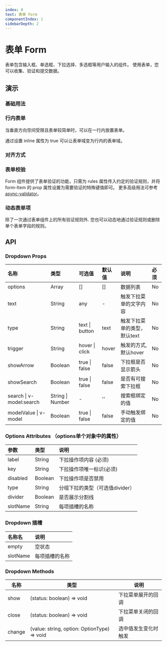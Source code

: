 ```yaml
---
index: 0
text: 表单 Form
componentIndex: 1
sidebarDepth: 2
---
```


# 表单 Form

表单包含输入框、单选框、下拉选择、多选框等用户输入的组件。 使用表单，您可以收集、验证和提交数据。

## 演示

### 基础用法

<demo src="./test/default.vue" langue="vue" title="最基础的表单">
</demo>

### 行内表单
当垂直方向空间受限且表单较简单时，可以在一行内放置表单。

通过设置 inline 属性为 true 可以让表单域变为行内的表单域。
<demo src="./test/inline.vue" langue="vue" title="行内表单">
</demo>

### 对齐方式

<demo src="./test/labelPosition.vue" langue="vue" title="对齐方式">
</demo>

### 表单校验

Form 组件提供了表单验证的功能，只需为 rules 属性传入约定的验证规则，并将 form-Item 的 prop 属性设置为需要验证的特殊键值即可。 更多高级用法可参考  [async-validator](https://github.com/yiminghe/async-validator)。

<demo src="./test/rules.vue" langue="vue" title="对齐方式">
</demo>

### 动态表单项

除了一次通过表单组件上的所有验证规则外. 您也可以动态地通过验证规则或删除单个表单字段的规则。

<demo src="./test/dong.vue" langue="vue">
</demo>

## API

### Dropdown Props

| 名称       | 类型   | 可选值            | 默认值  | 说明 | 必须 |
| :--------- | :----- | :---------------- | :------ | :------------- | :------ |
| options | Array | [] | [] | 数据列表 | No
| text | String | any | - | 触发下拉菜单的文字内容 | No
| type | String | text \| button | text | 触发下拉菜单的类型，默认text | No
| trigger | String | hover \| click | hover | 触发的方式, 默认hover | No
| showArrow | Boolean | true \| false | false | 下拉框是否显示箭头 | No
| showSearch | Boolean | true \| false | false | 是否有可搜索下拉框 | No
| search \| v-model:search | String \| Number | - | '' | 搜索框绑定的值 | No
| modelValue \| v-model | Boolean | true \| false | false | 手动触发绑定的值 | No

### Options Attributes （options单个对象中的属性）

| 参数       | 类型   | 说明 |
| :--------- | :----- | :---------------- |
| label | String | 下拉操作项内容 (必须)|
| key | String | 下拉操作项唯一标识(必须) |
| disabled | Boolean | 下拉操作项是否禁用 |
| type | String | 分组下拉的类型（可选值divider） |
| divider | Boolean | 是否展示分割线 | 
| slotName | String | 每项插槽的名称 | 
### Dropdown 插槽

| 名称名  | 说明                        |
| :------ | :-------------------------- |
| empty | 空状态 |
| slotName | 每项插槽的名称 | 
### Dropdown Methods
| 名称     | 类型                 | 说明                   |
| -------- | -------------------- | ---------------------- |
| show | (status: boolean) => void | 下拉菜单展开的回调 |
| close | (status: boolean) => void | 下拉菜单关闭的回调 |
| change | (value: string, option: OptionType) => void | 选中值发生变化时触发 |